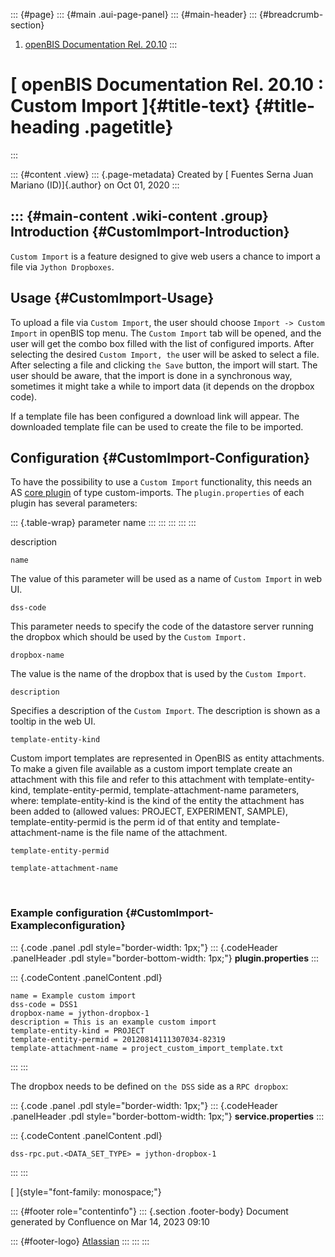 ::: {#page}
::: {#main .aui-page-panel}
::: {#main-header}
::: {#breadcrumb-section}
1.  [openBIS Documentation Rel. 20.10](index.html)
:::

[ openBIS Documentation Rel. 20.10 : Custom Import ]{#title-text} {#title-heading .pagetitle}
=================================================================
:::

::: {#content .view}
::: {.page-metadata}
Created by [ Fuentes Serna Juan Mariano (ID)]{.author} on Oct 01, 2020
:::

::: {#main-content .wiki-content .group}
Introduction {#CustomImport-Introduction}
------------

`Custom Import` is a feature designed to give web users a chance to
import a file via `Jython Dropboxes`.

Usage {#CustomImport-Usage}
-----

To upload a file via `Custom Import`, the user should
choose `Import -> Custom Import` in openBIS top menu. The
`Custom Import` tab will be opened, and the user will get the combo box
filled with the list of configured imports. After selecting the desired
`Custom Import, the` user will be asked to select a file. After
selecting a file and clicking `the Save` button, the import will start.
The user should be aware, that the import is done in a synchronous way,
sometimes it might take a while to import data (it depends on the
dropbox code).

If a template file has been configured a download link will appear. The
downloaded template file can be used to create the file to be imported.

Configuration {#CustomImport-Configuration}
-------------

To have the possibility to use a `Custom Import` functionality, this
needs an AS [core plugin](Core-Plugins_53745960.html) of type
custom-imports. The `plugin.properties` of each plugin has several
parameters:

::: {.table-wrap}
parameter name
:::
:::
:::
:::
:::

description

`name`

The value of this parameter will be used as a name of `Custom Import` in
web UI.

`dss-code`

This parameter needs to specify the code of the datastore server running
the dropbox which should be used by the `Custom Import.`

`dropbox-name`

The value is the name of the dropbox that is used by the
`Custom Import`.

`description`

Specifies a description of the `Custom Import`. The description is shown
as a tooltip in the web UI.

``` {.p1}
template-entity-kind
```

Custom import templates are represented in OpenBIS as entity
attachments. To make a given file available as a custom import template
create an attachment with this file and refer to this attachment with
template-entity-kind, template-entity-permid, template-attachment-name
parameters, where: template-entity-kind is the kind of the entity the
attachment has been added to (allowed values: PROJECT, EXPERIMENT,
SAMPLE), template-entity-permid is the perm id of that entity and
template-attachment-name is the file name of the attachment.

``` {.p1}
template-entity-permid
```

``` {.p1}
template-attachment-name
```

 

### Example configuration {#CustomImport-Exampleconfiguration}

::: {.code .panel .pdl style="border-width: 1px;"}
::: {.codeHeader .panelHeader .pdl style="border-bottom-width: 1px;"}
**plugin.properties**
:::

::: {.codeContent .panelContent .pdl}
``` {.syntaxhighlighter-pre syntaxhighlighter-params="brush: java; gutter: false; theme: Confluence" theme="Confluence"}
name = Example custom import
dss-code = DSS1
dropbox-name = jython-dropbox-1
description = This is an example custom import
template-entity-kind = PROJECT
template-entity-permid = 20120814111307034-82319
template-attachment-name = project_custom_import_template.txt
```
:::
:::

The dropbox needs to be defined on `the DSS` side as a `RPC dropbox`:

::: {.code .panel .pdl style="border-width: 1px;"}
::: {.codeHeader .panelHeader .pdl style="border-bottom-width: 1px;"}
**service.properties**
:::

::: {.codeContent .panelContent .pdl}
``` {.syntaxhighlighter-pre syntaxhighlighter-params="brush: java; gutter: false; theme: Confluence" theme="Confluence"}
dss-rpc.put.<DATA_SET_TYPE> = jython-dropbox-1
```
:::
:::

[ ]{style="font-family: monospace;"}

::: {#footer role="contentinfo"}
::: {.section .footer-body}
Document generated by Confluence on Mar 14, 2023 09:10

::: {#footer-logo}
[Atlassian](https://www.atlassian.com/)
:::
:::
:::
